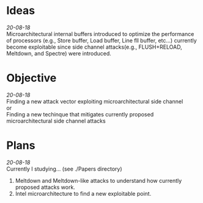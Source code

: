 # Ideas    
*20-08-18*    
Microarchitectural internal buffers introduced to optimize the performance of processors (e.g., Store buffer, Load buffer, Line fll buffer, etc...)
 currently become exploitable since side channel attacks(e.g., FLUSH+RELOAD, Meltdown, and Spectre) were introduced.    

# Objective  
*20-08-18*    
Finding a new attack vector exploiting microarchitectural side channel    
or    
Finding a new techinque that mitigates currently proposed microarchitectural side channel attacks    

# Plans
*20-08-18*    
Currently I studying... (see ./Papers directory)    
<ol>
  <li>Meltdown and Meltdown-like attacks to understand how currently proposed attacks work.</li>    
  <li>Intel microarchitecture to find a new exploitable point.</li>
</ol>

